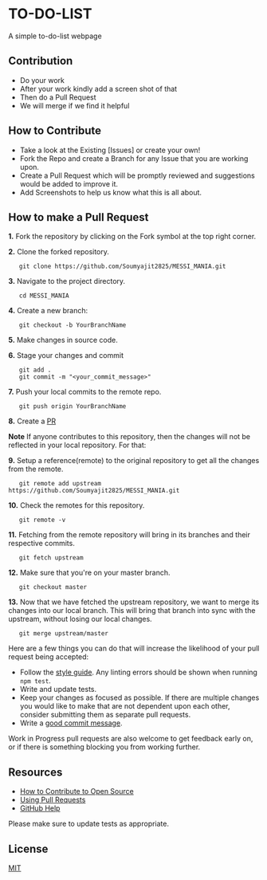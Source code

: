 # TO-DO-LIST
A simple to-do-list webpage

## Contribution

* Do your work 
* After your work kindly add a screen shot of that
* Then do a Pull Request
* We will merge if we find it helpful
## How to Contribute

- Take a look at the Existing [Issues] or create your own!
- Fork the Repo and create a Branch for any Issue that you are working upon.
- Create a Pull Request which will be promptly reviewed and suggestions would be added to improve it.
- Add Screenshots to help us know what this is all about.

## How to make a Pull Request

**1.** Fork the repository by clicking on the Fork symbol at the top right corner.

**2.** Clone the forked repository.
```
   git clone https://github.com/Soumyajit2825/MESSI_MANIA.git
```

**3.** Navigate to the project directory.
```
   cd MESSI_MANIA
```

**4.** Create a new branch:
```
   git checkout -b YourBranchName
```

**5.** Make changes in source code.

**6.** Stage your changes and commit

```
   git add .
   git commit -m "<your_commit_message>"
```

**7.** Push your local commits to the remote repo.

```
   git push origin YourBranchName
```

**8.** Create a [PR](https://help.github.com/en/github/collaborating-with-issues-and-pull-requests/creating-a-pull-request)

**Note** If anyone contributes to this repository, then the changes will not be reflected in your local repository. For that:

**9.** Setup a reference(remote) to the original repository to get all the changes from the remote.
```
   git remote add upstream https://github.com/Soumyajit2825/MESSI_MANIA.git
```

**10.** Check the remotes for this repository.
```
   git remote -v
```

**11.** Fetching from the remote repository will bring in its branches and their respective commits.
```
   git fetch upstream
```

**12.** Make sure that you're on your master branch.
```
   git checkout master
```

**13.** Now that we have fetched the upstream repository, we want to merge its changes into our local branch. This will bring that branch into sync with the upstream, without losing our local changes.
```
   git merge upstream/master
```

Here are a few things you can do that will increase the likelihood of your pull request being accepted:

- Follow the [style guide](https://gist.github.com/lisawolderiksen/a7b99d94c92c6671181611be1641c733). Any linting errors should be shown when running `npm test`.
- Write and update tests.
- Keep your changes as focused as possible. If there are multiple changes you would like to make that are not dependent upon each other, consider submitting them as separate pull requests.
- Write a [good commit message](http://tbaggery.com/2008/04/19/a-note-about-git-commit-messages.html).

Work in Progress pull requests are also welcome to get feedback early on, or if there is something blocking you from working further.

## Resources

- [How to Contribute to Open Source](https://opensource.guide/how-to-contribute/)
- [Using Pull Requests](https://help.github.com/articles/about-pull-requests/)
- [GitHub Help](https://help.github.com)

Please make sure to update tests as appropriate.

## License
[MIT](https://choosealicense.com/licenses/mit/)
